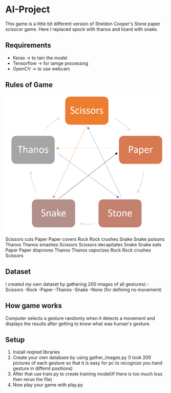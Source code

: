 # AI-Project
This game is a little bit different version of Sheldon Cooper's Stone paper scisscor game. Here I replaced spock with thanos and lizard with snake. 

## Requirements
- Keras -> to tain the model
- Tensorflow -> for iamge processing
- OpenCV -> to use webcam

## Rules of Game
![](images/rules.png)

Scissors cuts Paper
Paper covers Rock
Rock crushes Snake
Snake poisons Thanos
Thanos smashes Scissors
Scissors decapitates Snake
Snake eats Paper
Paper disproves Thanos
Thanos vaporizes Rock
Rock crushes Scissors

## Dataset
I created my own dataset by gathering 200 images of all gestures(
-Scissors
-Rock
-Paper 
-Thanos
-Snake
-None (for defining no movement)

## How game works
Computer selects a gesture randomly when it detects a movement and displays the results after getting to know what was human's gesture.

## Setup
1. Install reqired libraries
2. Create your own database by using gather_images.py (I took 200 pictures of each gesture so that it is easy for pc to recognize you hand gesture in differnt positions)
3. After that use train.py to create training model(If there is too much loss then rerun the file)
4. Now play your game with play.py





